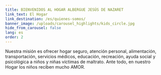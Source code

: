 ```yaml
---
title: BIENVENIDOS AL HOGAR ALBERGUE JESÚS DE NAZARET
link_text: El Hogar
link_destination: /es/quienes-somos/
banner_image: /uploads/carousel_highlights/kids_circle.jpg
hide_from_carousel: false
lang: es
order: 2
---
```

Nuestra misión es ofrecer hogar seguro, atención personal, alimentación, transportación, servicios médicos, educación, recreación, ayuda social y psicológica a niños y niñas víctimas de maltrato. Ante todo, en nuestro Hogar los niños reciben mucho AMOR.
